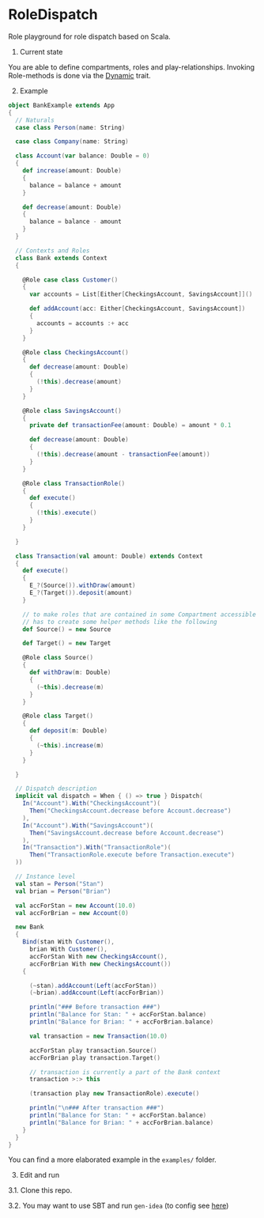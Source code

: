 RoleDispatch
============

Role playground for role dispatch based on Scala.


1. Current state
  
  You are able to define compartments, roles and play-relationships. Invoking
  Role-methods is done via the [Dynamic][scala-dynamic] trait.
  
2. Example
  ```scala
  object BankExample extends App
  {
    // Naturals
    case class Person(name: String)
  
    case class Company(name: String)
  
    class Account(var balance: Double = 0)
    {
      def increase(amount: Double)
      {
        balance = balance + amount
      }
  
      def decrease(amount: Double)
      {
        balance = balance - amount
      }
    }
  
    // Contexts and Roles
    class Bank extends Context
    {
  
      @Role case class Customer()
      {
        var accounts = List[Either[CheckingsAccount, SavingsAccount]]()
  
        def addAccount(acc: Either[CheckingsAccount, SavingsAccount])
        {
          accounts = accounts :+ acc
        }
      }
  
      @Role class CheckingsAccount()
      {
        def decrease(amount: Double)
        {
          (!this).decrease(amount)
        }
      }
  
      @Role class SavingsAccount()
      {
        private def transactionFee(amount: Double) = amount * 0.1
  
        def decrease(amount: Double)
        {
          (!this).decrease(amount - transactionFee(amount))
        }
      }
  
      @Role class TransactionRole()
      {
        def execute()
        {
          (!this).execute()
        }
      }
  
    }
  
    class Transaction(val amount: Double) extends Context
    {
      def execute()
      {
        E_?(Source()).withDraw(amount)
        E_?(Target()).deposit(amount)
      }
  
      // to make roles that are contained in some Compartment accessible one
      // has to create some helper methods like the following
      def Source() = new Source
  
      def Target() = new Target
  
      @Role class Source()
      {
        def withDraw(m: Double)
        {
          (~this).decrease(m)
        }
      }
  
      @Role class Target()
      {
        def deposit(m: Double)
        {
          (~this).increase(m)
        }
      }
  
    }

    // Dispatch description
    implicit val dispatch = When { () => true } Dispatch(
      In("Account").With("CheckingsAccount")(
        Then("CheckingsAccount.decrease before Account.decrease")
      ),
      In("Account").With("SavingsAccount")(
        Then("SavingsAccount.decrease before Account.decrease")
      ),
      In("Transaction").With("TransactionRole")(
        Then("TransactionRole.execute before Transaction.execute")
    ))
  
    // Instance level
    val stan = Person("Stan")
    val brian = Person("Brian")
  
    val accForStan = new Account(10.0)
    val accForBrian = new Account(0)
  
    new Bank
    {
      Bind(stan With Customer(),
        brian With Customer(),
        accForStan With new CheckingsAccount(),
        accForBrian With new CheckingsAccount())
      {
  
        (~stan).addAccount(Left(accForStan))
        (~brian).addAccount(Left(accForBrian))
  
        println("### Before transaction ###")
        println("Balance for Stan: " + accForStan.balance)
        println("Balance for Brian: " + accForBrian.balance)
  
        val transaction = new Transaction(10.0)
  
        accForStan play transaction.Source()
        accForBrian play transaction.Target()
  
        // transaction is currently a part of the Bank context
        transaction >:> this
  
        (transaction play new TransactionRole).execute()
  
        println("\n### After transaction ###")
        println("Balance for Stan: " + accForStan.balance)
        println("Balance for Brian: " + accForBrian.balance)
      }
    }
  }
  ```

  You can find a more elaborated example in the ```examples/``` folder.

3. Edit and run

  3.1. Clone this repo.
  
  3.2. You may want to use SBT and run ```gen-idea``` (to config see [here][sbt-gen-idea])
  
[sbt-gen-idea]: https://github.com/mpeltonen/sbt-idea
[scala-dynamic]: http://www.scala-lang.org/api/current/#scala.Dynamic
